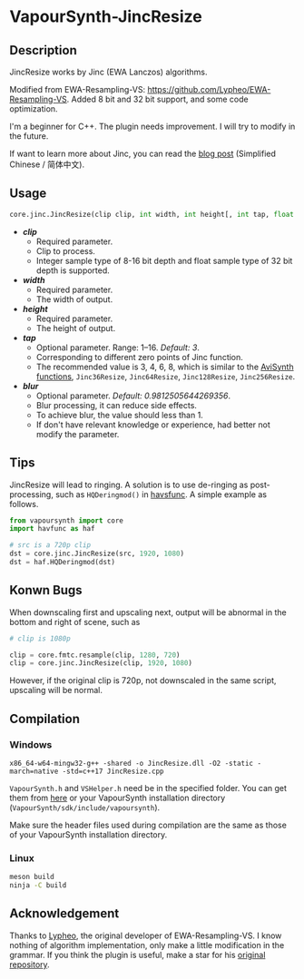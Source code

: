 # VapourSynth-JincResize

## Description

JincResize works by Jinc (EWA Lanczos) algorithms.

Modified from EWA-Resampling-VS: https://github.com/Lypheo/EWA-Resampling-VS. Added 8 bit and 32 bit support, and some code optimization.

I'm a beginner for C++. The plugin needs improvement. I will try to modify in the future.

If want to learn more about Jinc, you can read the [blog post](https://zhuanlan.zhihu.com/p/103910606) (Simplified Chinese / 简体中文).

## Usage

```python
core.jinc.JincResize(clip clip, int width, int height[, int tap, float blur])
```

* ***clip***
    * Required parameter.
    * Clip to process.
    * Integer sample type of 8-16 bit depth and float sample type of 32 bit depth is supported.
* ***width***
    * Required parameter.
    * The width of output.
* ***height***
    * Required parameter.
    * The height of output.
* ***tap***
    * Optional parameter. Range: 1–16. *Default: 3*.
    * Corresponding to different zero points of Jinc function.
    * The recommended value is 3, 4, 6, 8, which is similar to the [AviSynth functions](https://github.com/AviSynth/jinc-resize),  ` Jinc36Resize `, ` Jinc64Resize `, ` Jinc128Resize `, ` Jinc256Resize `.
* ***blur***
    * Optional parameter. *Default: 0.9812505644269356*.
    * Blur processing, it can reduce side effects.
    * To achieve blur, the value should less than 1.
    * If don't have relevant knowledge or experience, had better not modify the parameter.

## Tips

JincResize will lead to ringing. A solution is to use de-ringing as post-processing, such as `HQDeringmod()` in [havsfunc](https://github.com/HomeOfVapourSynthEvolution/havsfunc). A simple example as follows.

```python
from vapoursynth import core
import havfunc as haf

# src is a 720p clip
dst = core.jinc.JincResize(src, 1920, 1080)
dst = haf.HQDeringmod(dst)
```

## Konwn Bugs

When downscaling first and upscaling next, output will be abnormal in the bottom and right of scene, such as

```python
# clip is 1080p

clip = core.fmtc.resample(clip, 1280, 720)
clip = core.jinc.JincResize(clip, 1920, 1080)
```

However, if the original clip is 720p, not downscaled in the same script, upscaling will be normal.

## Compilation

### Windows

```
x86_64-w64-mingw32-g++ -shared -o JincResize.dll -O2 -static -march=native -std=c++17 JincResize.cpp
```

`VapourSynth.h` and `VSHelper.h` need be in the specified folder. You can get them from [here](https://github.com/vapoursynth/vapoursynth/tree/master/include) or your VapourSynth installation directory (`VapourSynth/sdk/include/vapoursynth`).

Make sure the header files used during compilation are the same as those of your VapourSynth installation directory.

### Linux

```bash
meson build
ninja -C build
```

## Acknowledgement

Thanks to [Lypheo]( https://github.com/Lypheo ), the original developer of EWA-Resampling-VS. I know nothing of algorithm implementation, only make a little modification in the grammar. If you think the plugin is useful, make a star for his [original repository](https://github.com/Lypheo/EWA-Resampling-VS).
